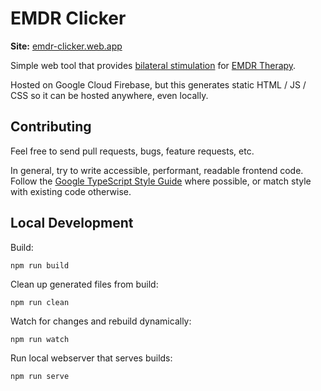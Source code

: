 # EMDR Clicker

**Site:** [emdr-clicker.web.app](https://emdr-clicker.web.app/)

Simple web tool that provides
[bilateral stimulation](https://en.wikipedia.org/wiki/Bilateral_sound) for
[EMDR Therapy](https://en.wikipedia.org/wiki/Eye_movement_desensitization_and_reprocessing).

Hosted on Google Cloud Firebase, but this generates static HTML / JS / CSS so
it can be hosted anywhere, even locally.

## Contributing

Feel free to send pull requests, bugs, feature requests, etc.

In general, try to write accessible, performant, readable frontend code. Follow
the
[Google TypeScript Style Guide](https://google.github.io/styleguide/tsguide.html)
where possible, or match style with existing code otherwise.

## Local Development

Build:
```shell
npm run build
```

Clean up generated files from build:
```shell
npm run clean
```

Watch for changes and rebuild dynamically:
```shell
npm run watch
```

Run local webserver that serves builds:
```shell
npm run serve
```

